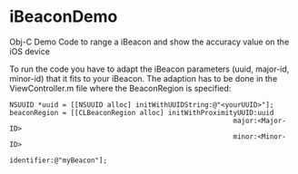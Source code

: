 iBeaconDemo
===========

Obj-C Demo Code to range a iBeacon and show the accuracy value on the iOS device

To run the code you have to adapt the iBeacon parameters (uuid, major-id, minor-id) that it fits to your iBeacon. The adaption has to be done in the ViewController.m file where the BeaconRegion is specified:

    NSUUID *uuid = [[NSUUID alloc] initWithUUIDString:@"<yourUUID>"];
    beaconRegion = [[CLBeaconRegion alloc] initWithProximityUUID:uuid
                                                           major:<Major-ID>
                                                           minor:<Minor-ID>
                                                      identifier:@"myBeacon"];
